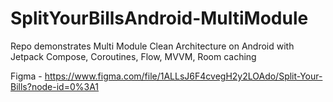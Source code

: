 # SplitYourBillsAndroid-MultiModule
Repo demonstrates Multi Module Clean Architecture on Android with Jetpack Compose, Coroutines, Flow, MVVM, Room caching 

Figma - https://www.figma.com/file/1ALLsJ6F4cvegH2y2LOAdo/Split-Your-Bills?node-id=0%3A1 
